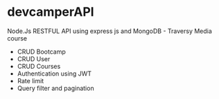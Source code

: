 # devcamperAPI
Node.Js RESTFUL API using express js and MongoDB - Traversy Media course
- CRUD Bootcamp
- CRUD User
- CRUD Courses
- Authentication using JWT
- Rate limit
- Query filter and pagination
